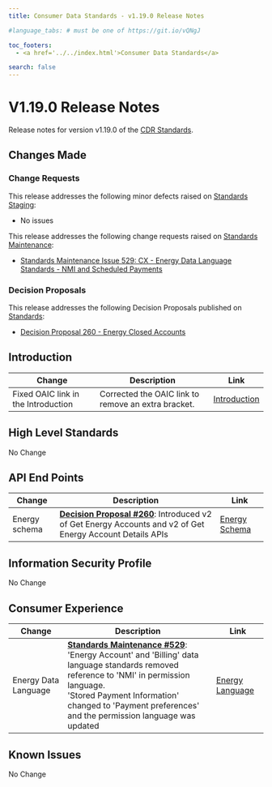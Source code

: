 ```yaml
---
title: Consumer Data Standards - v1.19.0 Release Notes

#language_tabs: # must be one of https://git.io/vQNgJ

toc_footers:
  - <a href='../../index.html'>Consumer Data Standards</a>

search: false
---
```


# V1.19.0 Release Notes
Release notes for version v1.19.0 of the [CDR Standards](../../index.html).

## Changes Made
### Change Requests

This release addresses the following minor defects raised on [Standards Staging](https://github.com/ConsumerDataStandardsAustralia/standards-staging/issues):

- No issues


This release addresses the following change requests raised on [Standards Maintenance](https://github.com/ConsumerDataStandardsAustralia/standards-maintenance/issues):

- [Standards Maintenance Issue 529: CX - Energy Data Language Standards - NMI and Scheduled Payments](https://github.com/ConsumerDataStandardsAustralia/standards-maintenance/issues/529)

### Decision Proposals

This release addresses the following Decision Proposals published on [Standards](https://github.com/ConsumerDataStandardsAustralia/standards/issues):

- [Decision Proposal 260 - Energy Closed Accounts](https://github.com/ConsumerDataStandardsAustralia/standards/issues/260)

## Introduction

|Change|Description|Link|
|------|-----------|----|
| Fixed OAIC link in the Introduction | Corrected the OAIC link to remove an extra bracket. | [Introduction](../../#introduction) |

## High Level Standards

No Change


## API End Points

|Change|Description|Link|
|------|-----------|----|
| Energy schema | [**Decision Proposal #260**](https://github.com/ConsumerDataStandardsAustralia/standards/issues/260): Introduced v2 of Get Energy Accounts and v2 of Get Energy Account Details APIs | [Energy Schema](../../#energy-apis) |


## Information Security Profile

No Change


## Consumer Experience

|Change|Description|Link|
|------|-----------|----|
| Energy Data Language | [**Standards Maintenance #529**](https://github.com/ConsumerDataStandardsAustralia/standards-maintenance/issues/529): 'Energy Account' and 'Billing' data language standards removed reference to 'NMI' in permission language.<br>'Stored Payment Information' changed to 'Payment preferences' and the permission language was updated | [Energy Language](../../#energy-language) |


## Known Issues

No Change
